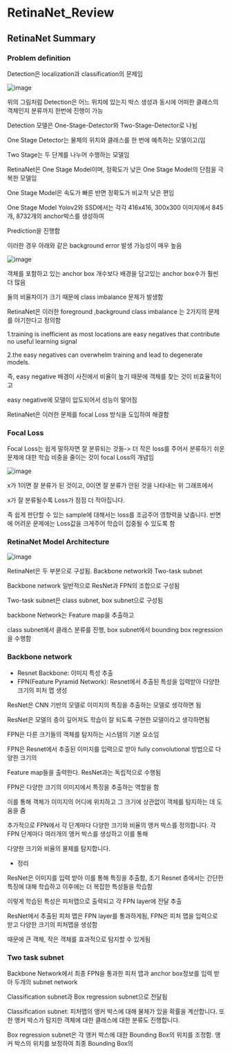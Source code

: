 # RetinaNet_Review

## RetinaNet Summary

### Problem definition

Detection은 localization과 classification의 문제임

![image](https://github.com/eumtaewon/RetinaNet_Review/assets/104436260/ac49227c-cb3a-429f-abe5-e53007ece5d8)

위의 그림처럼 Detection은 어느 위치에 있는지 박스 생성과 동시에 어떠한 클래스의 객체인지 분류까지 한번에 진행이 가능

Detection 모델은 One-Stage-Detector와 Two-Stage-Detector로 나뉨

One Stage Detector는 물체의 위치와 클래스를 한 번에 예측하는 모델이고(임

Two Stage는 두 단계를 나누어 수행하는 모델임

RetinaNet은 One Stage Model이며, 정확도가 낮은 One Stage Model의 단점을 극복한 모델임

One Stage Model은 속도가 빠른 반면 정확도가 비교적 낮은 편임

One Stage Model Yolov2와 SSD에서는 각각 416x416, 300x300 이미지에서 845개, 8732개의 anchor박스를 생성하여

Prediction을 진행함

이러한 경우 아래와 같은 background error 발생 가능성이 매우 높음

![image](https://github.com/eumtaewon/RetinaNet_Review/assets/104436260/66027f3d-df7d-4181-a3db-7fe2d3624587)

객체를 포함하고 있는 anchor box 개수보다 배경을 담고있는 anchor box수가 훨씬 더 많음

둘의 비율차이가 크기 때문에 class imbalance 문제가 발생함

RetinaNet은 이러한 foreground ,background class imbalance 는 2가지의 문제를 야기한다고 정의함
 
1.training is inefficient as most locations are easy negatives that contribute no useful learning signal

2.the easy negatives can overwhelm training and lead to degenerate models.

즉, easy negative 배경이 사진에서 비율이 높기 때문에 객체를 찾는 것이 비효율적이고 

easy negative에 모델이 압도되어서 성능이 떨어짐

RetinaNet은 이러한 문제를 focal Loss 방식을 도입하여 해결함

### Focal Loss

Focal Loss는 쉽게 말하자면 잘 분류되는 것들-> 더 작은 loss를 주어서 분류하기 쉬운 문제에 대한 학습 비중을 줄이는 것이 focal Loss의 개념임

![image](https://github.com/eumtaewon/RetinaNet_Review/assets/104436260/4459ab2a-6e40-4d5d-a7e6-4a5afd244f7a)

x가 1이면 잘 분류가 된 것이고, 0이면 잘 분류가 안된 것을 나타내는 위 그래프에서

x가 잘 분류될수록 Loss가 점점 더 작아집니다.

즉 쉽게 판단할 수 있는 sample에 대해서는 loss를 조금주어 영향력을 낮춥니다. 반면에 어려운 문제에는 Loss값을 크게주어 학습이 집중될 수 있도록 함

### RetinaNet Model Architecture

![image](https://github.com/eumtaewon/RetinaNet_Review/assets/104436260/9d4cdbd5-b1ac-4402-8dfd-ac73f57a22fe)

RetinaNet은 두 부분으로 구성됨. Backbone network와 Two-task subnet

Backbone network 일반적으로 ResNet과 FPN의 조합으로 구성됨

Two-task subnet은 class subnet, box subnet으로 구성됨

backbone Network는 Feature map을 추출하고

class subnet에서 클래스 분류를 진행, box subnet에서 bounding box regression을 수행함

### Backbone network

- Resnet Backbone: 이미지 특성 추출
- FPN(Feature Pyramid Network): Resnet에서 추출된 특성을 입력받아 다양한 크기의 피처 맵 생성

ResNet은 CNN 기반의 모델로 이미지의 특징을 추출하는 모델로 생각하면 됨

ResNet은 모델의 층이 깊어져도 학습이 잘 되도록 구현한 모델이라고 생각하면됨

FPN은 다른 크기들의 객체를 탐지하는 시스템의 기본 요소임

FPN은 Resnet에서 추출된 이미지를 입력으로 받아 fully convolutional 방법으로 다양한 크기의

Feature map들을 출력한다. ResNet과는 독립적으로 수행됨

FPN은 다양한 크기의 이미지에서 특징을 추출하는 역할을 함

이를 통해 객체가 이미지의 어디에 위치하고 그 크기에 상관없이 객체를 탐지하는 데 도움을 줌

추가적으로 FPN에서 각 단계마다 다양한 크기와 비율의 앵커 박스를 정의합니다. 각 FPN 단계마다 여러개의 앵커 박스를 생성하고 이를 통해

다양한 크기와 비율의 물체를 탐지합니다.

- 정리

ResNet은 이미지를 입력 받아 이를 통해 특징을 추출함, 초기 Resnet 층에서는 간단한 특징에 대해 학습하고 이후에는 더 복잡한 특성들을 학습함

이렇게 학습된 특성은 피처맵으로 출력되고 각 FPN layer에 전달 추출

ResNet에서 추출된 피처 맵은 FPN layer를 통과하게됨, FPN은 피처 맵을 입력으로 받고 다양한 크기의 피처맵을 생성함

때문에 큰 객체, 작은 객체를 효과적으로 탐지할 수 있게됨

### Two task subnet

Backbone Network에서 최종 FPN을 통과한 피처 맵과 anchor box정보를 입력 받아 두개의 subnet network

Classification subnet과 Box regression subnet으로 전달됨

Classification subnet: 피처맵의 앵커 박스에 대해 물체가 있을 확률을 계산합니다. 또한 앵커 박스가 탐지한 객체에 대한 클래스에 대한 분류도 진행합니다.

Box regression subnet은 각 앵커 박스에 대한 Bounding Box의 위치를 조정함. 앵커 박스의 위치를 보정하여 최종 Bounding Box의 

